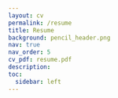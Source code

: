 ```yaml
---
layout: cv
permalink: /resume
title: Resume
background: pencil_header.png
nav: true
nav_order: 5
cv_pdf: resume.pdf
description: 
toc:
  sidebar: left
---
```

